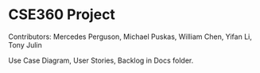 # CSE360 Project
Contributors: Mercedes Perguson, Michael Puskas, William Chen, Yifan Li, Tony Julin

Use Case Diagram, User Stories, Backlog in Docs folder.
